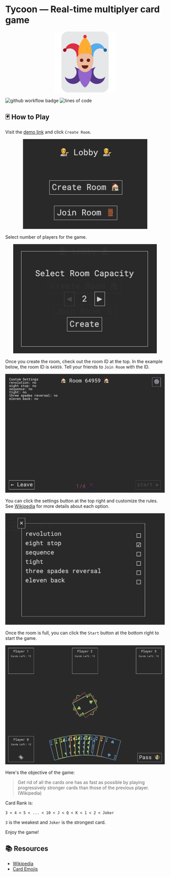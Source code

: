 # Tycoon — Real-time multiplyer card game

<p align="center">
  <img src="res/favicon.png" alt="icon" />
</p>

![github workflow badge](https://github.com/ioneone/tycoon/actions/workflows/node.js.yml/badge.svg)
![lines of code](https://tokei.rs/b1/github/ioneone/tycoon)

## 🃏 How to Play

Visit the [demo link](https://ioneone-tycoon.herokuapp.com/) and click `Create Room`.

<p align="center">
  <img src="res/lobby.png" alt="lobby" />
</p>

Select number of players for the game.

<p align="center">
  <img src="res/room-capacity.png" alt="room-capacity" />
</p>

Once you create the room, check out the room ID at the top. In the example below, the room ID is `64959`. Tell your friends to `Join Room` with the ID.

<p align="center">
  <img src="res/room.png" alt="room" />
</p>

You can click the settings button at the top right and customize the rules. See [Wikipedia](https://en.wikipedia.org/wiki/Daifug%C5%8D) for more details about each option.

<p align="center">
  <img src="res/options.png" alt="options" />
</p>

Once the room is full, you can click the `Start` button at the bottom right to start the game.

<p align="center">
  <img src="res/tycoon.png" alt="tycoon" />
</p>

Here's the objective of the game:

> Get rid of all the cards one has as fast as possible by playing progressively stronger cards than those of the previous player. (Wikipedia)

Card Rank is:

```
3 < 4 < 5 < ... < 10 < J < Q < K < 1 < 2 < Joker
```

`3` is the weakest and `Joker` is the strongest card.

Enjoy the game!

## 📚 Resources

- [Wikipedia](https://en.wikipedia.org/wiki/Daifug%C5%8D)
- [Card Emojis](https://www.emojibase.com/emojilist/card)
